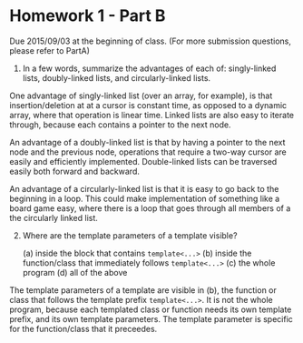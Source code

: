 Homework 1 - Part B
===================

Due 2015/09/03 at the beginning of class.
(For more submission questions, please refer to PartA)

1. In a few words, summarize the advantages of each of: singly-linked lists, doubly-linked lists, and circularly-linked lists.

One advantage of singly-linked list (over an array, for example), is that insertion/deletion
at at a cursor is constant time, as opposed to a dynamic array, where that operation is linear
time. Linked lists are also easy to iterate through, because each contains a pointer to the
next node.

An advantage of a doubly-linked list is that by having a pointer to the next node and the previous
node, operations that require a two-way cursor are easily and efficiently implemented. Double-linked
lists can be traversed easily both forward and backward. 

An advantage of a circularly-linked list is that it is easy to go back to the beginning in a loop.
This could make implementation of something like a board game easy, where there is a loop that
goes through all members of a the circularly linked list.

2. Where are the template parameters of a template visible?

    (a) inside the block that contains `template<...>`
    (b) inside the function/class that immediately follows `template<...>`
    (c) the whole program
    (d) all of the above

The template parameters of a template are visible in (b), the function or class that follows
the template prefix `template<...>`. It is not the whole program, because each templated
class or function needs its own template prefix, and its own template parameters. The template
parameter is specific for the function/class that it preceedes.
  
